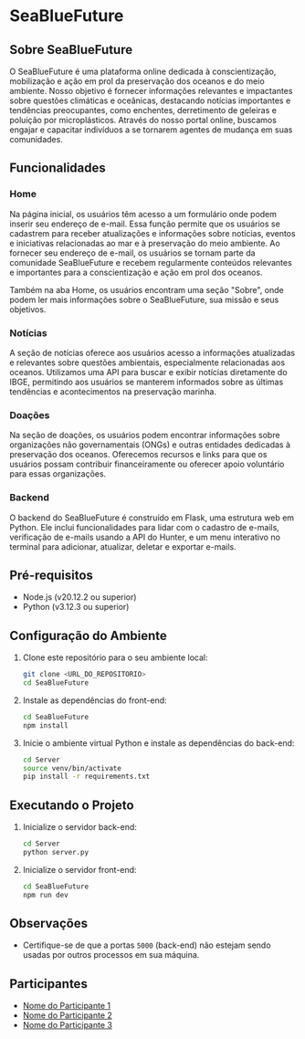 # SeaBlueFuture

## Sobre SeaBlueFuture

O SeaBlueFuture é uma plataforma online dedicada à conscientização, mobilização e ação em prol da preservação dos oceanos e do meio ambiente. Nosso objetivo é fornecer informações relevantes e impactantes sobre questões climáticas e oceânicas, destacando notícias importantes e tendências preocupantes, como enchentes, derretimento de geleiras e poluição por microplásticos. Através do nosso portal online, buscamos engajar e capacitar indivíduos a se tornarem agentes de mudança em suas comunidades.

## Funcionalidades

### Home

Na página inicial, os usuários têm acesso a um formulário onde podem inserir seu endereço de e-mail. Essa função permite que os usuários se cadastrem para receber atualizações e informações sobre notícias, eventos e iniciativas relacionadas ao mar e à preservação do meio ambiente. Ao fornecer seu endereço de e-mail, os usuários se tornam parte da comunidade SeaBlueFuture e recebem regularmente conteúdos relevantes e importantes para a conscientização e ação em prol dos oceanos.

Também na aba Home, os usuários encontram uma seção "Sobre", onde podem ler mais informações sobre o SeaBlueFuture, sua missão e seus objetivos.

### Notícias

A seção de notícias oferece aos usuários acesso a informações atualizadas e relevantes sobre questões ambientais, especialmente relacionadas aos oceanos. Utilizamos uma API para buscar e exibir notícias diretamente do IBGE, permitindo aos usuários se manterem informados sobre as últimas tendências e acontecimentos na preservação marinha.

### Doações

Na seção de doações, os usuários podem encontrar informações sobre organizações não governamentais (ONGs) e outras entidades dedicadas à preservação dos oceanos. Oferecemos recursos e links para que os usuários possam contribuir financeiramente ou oferecer apoio voluntário para essas organizações.

### Backend

O backend do SeaBlueFuture é construído em Flask, uma estrutura web em Python. Ele inclui funcionalidades para lidar com o cadastro de e-mails, verificação de e-mails usando a API do Hunter, e um menu interativo no terminal para adicionar, atualizar, deletar e exportar e-mails.

## Pré-requisitos

- Node.js (v20.12.2 ou superior)
- Python (v3.12.3 ou superior)

## Configuração do Ambiente

1. Clone este repositório para o seu ambiente local:

    ```bash
    git clone <URL_DO_REPOSITORIO>
    cd SeaBlueFuture
    ```

2. Instale as dependências do front-end:

    ```bash
    cd SeaBlueFuture
    npm install
    ```

3. Inicie o ambiente virtual Python e instale as dependências do back-end:

    ```bash
    cd Server
    source venv/bin/activate
    pip install -r requirements.txt
    ```

## Executando o Projeto

1. Inicialize o servidor back-end:

    ```bash
    cd Server
    python server.py
    ```

2. Inicialize o servidor front-end:

    ```bash
    cd SeaBlueFuture
    npm run dev
    ```

## Observações

- Certifique-se de que a portas `5000` (back-end) não estejam sendo usadas por outros processos em sua máquina.

## Participantes

- [Nome do Participante 1](https://github.com/participante1)
- [Nome do Participante 2](https://github.com/participante2)
- [Nome do Participante 3](https://github.com/participante3)
